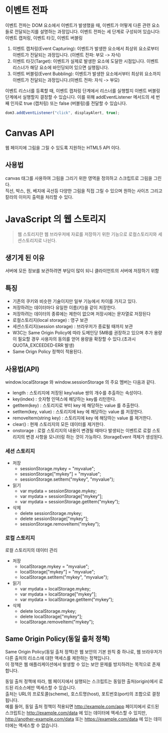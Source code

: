 # 이벤트 전파
이벤트 전파는 DOM 요소에서 이벤트가 발생했을 때, 이벤트가 어떻게 다른 관련 요소들로 전달되는지를 설명하는 과정입니다. 
이벤트 전파는 세 단계로 구성되어 있습니다: 이벤트 캡처링, 이벤트 타깃, 이벤트 버블링

1. 이벤트 캡처링(Event Capturing): 이벤트가 발생한 요소에서 최상위 요소로부터 이벤트가 전달되는 과정입니다.
   (이벤트 전파: 부모 -> 자식)
2. 이벤트 타깃(Target): 이벤트가 실제로 발생한 요소에 도달한 시점입니다. 이벤트 리스너가 해당 요소에 바인딩되어 있으면 실행됩니다.
3. 이벤트 버블링(Event Bubbling): 이벤트가 발생한 요소에서부터 최상위 요소까지 이벤트가 전달되는 과정입니다.(이벤트 전파: 자식 -> 부모)

이벤트 리스너를 등록할 때, 이벤트 캡처링 단계에서 리스너를 실행할지 이벤트 버블링 단계에서 실행할지 결정할 수 있습니다. 
이를 위해 addEventListener 메서드의 세 번째 인자로 true (캡처링) 또는 false (버블링)를 전달할 수 있습니다.
```js
dom3.addEventListener("click", displayAlert, true);
```

# Canvas API
웹 페이지에 그림을 그릴 수 있도록 지원하는 HTML5 API 이다.
## 사용법
canvas 태그를 사용하여 그림을 그리기 위한 영역을 정의하고 스크립트로 그림을 그린다.<br>
직선, 박스, 원, 베지에 곡선등 다양한 그림을 직접 그릴 수 있으며 원하는 사이즈 그리고 칼라의 이미지 출력을 처리할 수 있다.

# JavaScript 의 웹 스토리지
> 웹 스토리지란 웹 브라우저에 자료를 저장하기 위한 기능으로 로컬스토리지와 세션스토리지로 나뉜다.

## 생기게 된 이유
서버에 모든 정보를 보관하려면 부담이 많이 되니 클라이언트의 서버에 저장하기 위함

## 특징
- 기존의 쿠키와 비슷한 기술이지만 일부 기능에서 차이를 가지고 있다.
- 저장하려는 데이터마다 유일한 이름(키)을 같이 저장한다.
- 저장하려는 데이터의 종류에는 제한이 없으며 저장시에는 문자열로 저장된다
- 로컬스토리지(local storage) : 영구 보관
- 세션스토리지(session storage) : 브라우저가 종료될 때까지 보관
- W3C는 Same Origin Policy에 따라 도메인당 5MB를 권장하고 있으며 추가 용량이 필요할 경우 사용자의 동의를 얻어 용량을 확장할 수 있다.(초과시 QUOTA_EXCEEDED-ERR 발생)
- Same Orign Policy 정책이 적용된다.
## 사용법(API)
window.localStorage 와 window.sessionStorage 의 주요 멤버는 다음과 같다.
- length : 스토리지에 저장된 key/value 쌍의 개수를 추출하는 속성이다.
- key(index) : 숫자형 인덱스에 해당하는 key를 리턴한다.
- getItem(key) : 스토리지로 부터 key 에 해당하는 value 를 추출한다.
- setItem(key, value) : 스토리지에 key 에 해당하는 value 를 저장한다.
- removeItem(string key) : 스토리지에 key 에 해당하는 value 를 제거한다.
- clear() : 현재 스토리지의 모든 데이터를 제거한다.
- onstorage : 로컬 스토리지의 내용이 변경될 때마다 발생되는 이벤트로 로컬 스토리지의
변경 사항을 모니터링 하는 것이 가능하다. StorageEvent 객체가 생성된다.

### 세션 스토리지
- 저장
  - sessionStorage.mykey = "myvalue"; 
  - sessionStorage["mykey"] = "myvalue";
  - sessionStorage.setItem("mykey", "myvalue");
- 읽기
  - var mydata = sessionStorage.mykey;
  - var mydata = sessionStorage["mykey"];
  - var mydata = sessionStorage.getItem("mykey”);
- 삭제
  - delete sessionStorage.mykey;
  - delete sessionStorage["mykey"]; 
  - sessionStorage.removeItem("mykey");

### 로컬 스토리지
로컬 스토리지의 데이터 관리 
- 저장
  - localStorage.mykey = "myvalue"; 
  - localStorage["mykey"] = "myvalue"; 
  - localStorage.setItem("mykey", "myvalue");
- 읽기
  - var mydata = localStorage.mykey;
  - var mydata = localStorage["mykey"];
  - var mydata = localStorage.getItem("mykey”);
- 삭제
  - delete localStorage.mykey;
  - delete localStorage["mykey"]; 
  - localStorage.removeItem("mykey");
  
## Same Origin Policy(동일 출처 정책)
Same Origin Policy(동일 출처 정책)은 웹 보안의 기본 원칙 중 하나로, 웹 브라우저가 다른 출처의 리소스에 대한 액세스를 제한하는 정책입니다.<br> 
이 정책은 웹 애플리케이션에서 발생할 수 있는 보안 문제를 방지하려는 목적으로 존재합니다.<br>

동일 출처 정책에 따라, 웹 페이지에서 실행되는 스크립트는 동일한 출처(origin)에서 로드된 리소스에만 액세스할 수 있습니다.<br> 
출처는 URL의 프로토콜(scheme), 호스트명(host), 포트번호(port)의 조합으로 결정됩니다.<br>
예를 들어, 동일 출처 정책이 적용되면 http://example.com/app 페이지에서 로드된 스크립트는 http://example.com/data 에 있는 데이터에 액세스할 수 있지만,<br>
http://another-example.com/data 또는 https://example.com/data 에 있는 데이터에는 액세스할 수 없습니다.<br>





